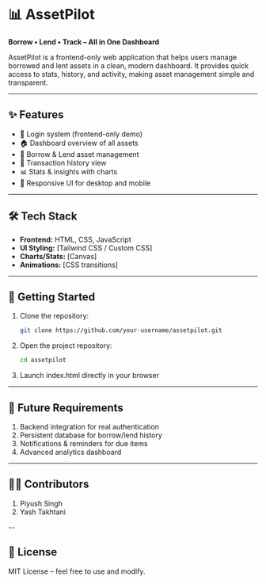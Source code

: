 # 📊 AssetPilot  

**Borrow • Lend • Track – All in One Dashboard**  

AssetPilot is a frontend-only web application that helps users manage borrowed and lent assets in a clean, modern dashboard. It provides quick access to stats, history, and activity, making asset management simple and transparent.  

---

## ✨ Features
- 🔐 Login system (frontend-only demo)  
- 🏠 Dashboard overview of all assets  
- 🤝 Borrow & Lend asset management  
- 📜 Transaction history view  
- 📊 Stats & insights with charts  
- 🎨 Responsive UI for desktop and mobile  

---

## 🛠️ Tech Stack
- **Frontend:** HTML, CSS, JavaScript  
- **UI Styling:** [Tailwind CSS / Custom CSS]  
- **Charts/Stats:** [Canvas]  
- **Animations:** [CSS transitions]  

---

## 🚀 Getting Started
1. Clone the repository:  
   ```bash
   git clone https://github.com/your-username/assetpilot.git
2. Open the project repository:
   ```bash
   cd assetpilot
3. Launch index.html directly in your browser

---

## 📌 Future Requirements
1. Backend integration for real authentication
2. Persistent database for borrow/lend history
3. Notifications & reminders for due items
4. Advanced analytics dashboard

---

## 👨‍💻 Contributors
1. Piyush Singh
2. Yash Takhtani

--

## 📄 License
MIT License – feel free to use and modify.

